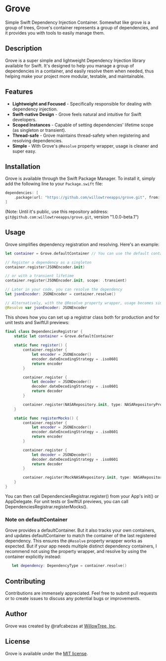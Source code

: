 # Grove
Simple Swift Dependency Injection Container.
Somewhat like grove is a group of trees, Grove's container represents a group of dependencies, and it provides you with tools to easily manage them.

## Description
Grove is a super simple and lightweight Dependency Injection library available for Swift. It's designed to help you manage a group of dependencies in a container, and easily resolve them when needed, thus helping make your project more modular, testable, and maintainable.

## Features
- **Lightweight and Focused** - Specifically responsible for dealing with dependency injection.
- **Swift-native Design** - Grove feels natural and intuitive for Swift developers.
- **Scoped Instances** - Capable of setting dependencies' lifetime scope (as singleton or transient).
- **Thread-safe** - Grove maintains thread-safety when registering and resolving dependencies.
- **Simple** - With Grove's `@Resolve` property wrapper, usage is cleaner and super easy.

## Installation
Grove is available through the Swift Package Manager. To install it, simply add the following line to your `Package.swift` file:

```swift
dependencies: [
    .package(url: "https://github.com/willowtreeapps/grove.git", from: "1.0.0")
]
```

(Note: Until it's public, use this repository address: `git@github.com:willowtreeapps/grove.git`, version "1.0.0-beta.1")

## Usage
Grove simplifies dependency registration and resolving. Here's an example:

```swift
let container = Grove.defaultContainer // You can use the default container or create your own

// Register a dependency as a singleton 
container.register(JSONEncoder.init)

// or with a transient lifetime
container.register(JSONEncoder.init, scope: .transient)

// Later in your code, you can resolve the dependency
let jsonEncoder: JSONEncoder = container.resolve()

// Alternatively, with the @Resolve property wrapper, usage becomes simpler:
@Resolve var jsonEncoder: JSONEncoder
```

This shows how you can set up a registrar class both for production and for unit tests and SwiftUI previews:

```swift
final class DependenciesRegistrar {
    static let container = Grove.defaultContainer
     
    static func register() {
        container.register {
            let encoder = JSONEncoder()
            encoder.dateEncodingStrategy = .iso8601
            return encoder
        }

        container.register {
            let decoder = JSONDecoder()
            decoder.dateDecodingStrategy = .iso8601
            return decoder
        }

        container.register(NASARepository.init, type: NASARepositoryProtocol.self)
    }

    static func registerMocks() {
        container.register {
            let encoder = JSONEncoder()
            encoder.dateEncodingStrategy = .iso8601
            return encoder
        }

        container.register {
            let decoder = JSONDecoder()
            decoder.dateDecodingStrategy = .iso8601
            return decoder
        }

        container.register(MockNASARepository.init, type: NASARepositoryProtocol.self)
    }
}
```

You can then call DependenciesRegistrar.register() from your App's init() or AppDelegate. For unit tests or SwiftUI previews, you can call DependenciesRegistrar.registerMocks().

### Note on defaultContainer
Grove provides a defaultContainer. But it also tracks your own containers, and updates defaultContainer to match the container of the last registered dependency. This ensures the `@Resolve` property wrapper works as expected. But if your app needs multiple distinct dependency containers, I recommend not using the property wrapper, and resolve by using the container explicitly instead:
```swift
   let dependency: DependencyType = container.resolve()
```

## Contributing
Contributions are immensely appreciated. Feel free to submit pull requests or to create issues to discuss any potential bugs or improvements.

## Author
Grove was created by @rafcabezas at [WillowTree, Inc](https://willowtreeapps.com).

## License
Grove is available under the [MIT license](https://opensource.org/licenses/MIT).

